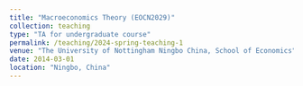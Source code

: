 ```yaml
---
title: "Macroeconomics Theory (EOCN2029)"
collection: teaching
type: "TA for undergraduate course"
permalink: /teaching/2024-spring-teaching-1
venue: "The University of Nottingham Ningbo China, School of Economics"
date: 2014-03-01
location: "Ningbo, China"
---
```



<!-- 
This is a description of a teaching experience. You can use markdown like any other post.

Heading 1
======

Heading 2
======

Heading 3
======
-->
